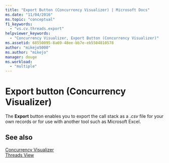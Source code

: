 ```yaml
---
title: "Export Button (Concurrency Visualizer) | Microsoft Docs"
ms.date: "11/04/2016"
ms.topic: "conceptual"
f1_keywords: 
  - "vs.cv.threads.export"
helpviewer_keywords: 
  - "Concurrency Visualizer, Export Button (Concurrency Visualizer)"
ms.assetid: 68550095-8a69-48ee-bb7e-eb5504810578
author: "mikejo5000"
ms.author: "mikejo"
manager: douge
ms.workload: 
  - "multiple"
---
```

# Export button (Concurrency Visualizer)
The **Export** button enables you to export the call stack as a .*csv* file for your own records or for use with another tool such as Microsoft Excel.  
  
## See also  
 [Concurrency Visualizer](../profiling/concurrency-visualizer.md)   
 [Threads View](../profiling/threads-view-parallel-performance.md)